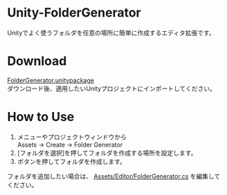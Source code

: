 # Unity-FolderGenerator
Unityでよく使うフォルダを任意の場所に簡単に作成するエディタ拡張です。

# Download
[FolderGenerator.unitypackage](https://github.com/c-nao27/Unity-FolderGenerator/raw/master/ExportPackages/FolderGenerator.unitypackage)  
ダウンロード後、適用したいUnityプロジェクトにインポートしてください。

# How to Use
1. メニューやプロジェクトウィンドウから  
    Assets -> Create -> Folder Generator
2. [フォルダを選択]を押してフォルダを作成する場所を設定します。
3. ボタンを押してフォルダを作成します。

フォルダを追加したい場合は、
[Assets/Editor/FolderGenerator.cs](https://github.com/c-nao27/Unity-FolderGenerator/blob/master/Assets/Editor/FolderGenerator.cs)
を編集してください。
